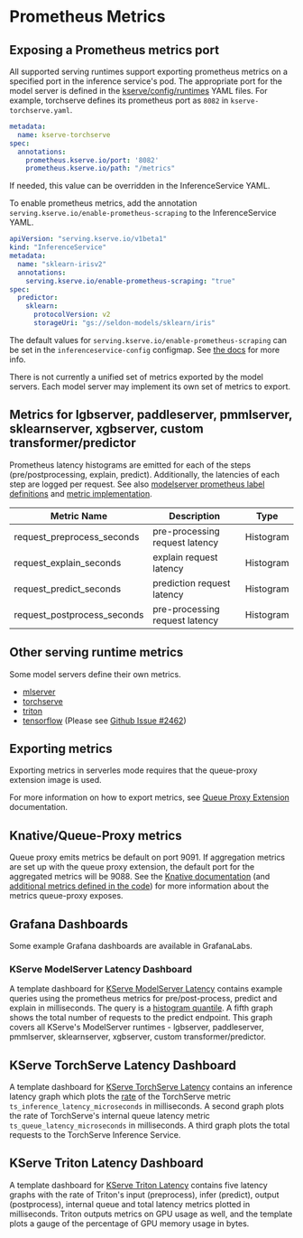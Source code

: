 # Prometheus Metrics 

## Exposing a Prometheus metrics port

All supported serving runtimes support exporting prometheus metrics on a specified port in the inference service's pod. The appropriate port for the model server is defined in the [kserve/config/runtimes](https://github.com/kserve/kserve/tree/master/config/runtimes) YAML files. For example, torchserve defines its prometheus port as `8082` in `kserve-torchserve.yaml`. 

```yaml
metadata:
  name: kserve-torchserve
spec:
  annotations:
    prometheus.kserve.io/port: '8082'
    prometheus.kserve.io/path: "/metrics"
```

If needed, this value can be overridden in the InferenceService YAML. 

To enable prometheus metrics, add the annotation `serving.kserve.io/enable-prometheus-scraping` to the InferenceService YAML. 

```yaml
apiVersion: "serving.kserve.io/v1beta1"
kind: "InferenceService"
metadata:
  name: "sklearn-irisv2"
  annotations:
    serving.kserve.io/enable-prometheus-scraping: "true"
spec:
  predictor:
    sklearn:
      protocolVersion: v2
      storageUri: "gs://seldon-models/sklearn/iris"
```

The default values for `serving.kserve.io/enable-prometheus-scraping` can be set in the `inferenceservice-config` configmap. See [the docs](https://github.com/kserve/kserve/blob/master/qpext/README.md#configs) for more info.

There is not currently a unified set of metrics exported by the model servers. Each model server may implement its own set of metrics to export. 

## Metrics for lgbserver, paddleserver, pmmlserver, sklearnserver, xgbserver, custom transformer/predictor

Prometheus latency histograms are emitted for each of the steps (pre/postprocessing, explain, predict).
Additionally, the latencies of each step are logged per request. See also [modelserver prometheus label definitions](https://github.com/kserve/kserve/blob/master/python/kserve/kserve/metrics.py) and [metric implementation](https://github.com/kserve/kserve/blob/master/python/kserve/kserve/model.py#L94-L130).

| Metric Name                       | Description                    | Type      |
|-----------------------------------|--------------------------------|-----------| 
| request_preprocess_seconds        | pre-processing request latency | Histogram | 
| request_explain_seconds | explain request latency        | Histogram | 
| request_predict_seconds | prediction request latency     | Histogram |
| request_postprocess_seconds    | pre-processing request latency | Histogram | 

## Other serving runtime metrics

Some model servers define their own metrics. 

* [mlserver](https://docs.seldon.io/projects/seldon-core/en/latest/analytics/analytics.html)
* [torchserve](https://pytorch.org/serve/metrics_api.html)
* [triton](https://github.com/triton-inference-server/server/blob/main/docs/user_guide/metrics.md)
* [tensorflow](https://github.com/tensorflow/tensorflow/blob/master/tensorflow/core/framework/metrics.cc) (Please see [Github Issue #2462](https://github.com/kserve/kserve/issues/2462))


## Exporting metrics

Exporting metrics in serverles mode requires that the queue-proxy extension image is used. 

For more information on how to export metrics, see [Queue Proxy Extension](https://github.com/kserve/kserve/blob/master/qpext/README.md) documentation.

## Knative/Queue-Proxy metrics 

Queue proxy emits metrics be default on port 9091. If aggregation metrics are set up with the queue proxy extension, the default port for the aggregated metrics will be 9088. See the [Knative documentation](https://knative.dev/development/serving/services/service-metrics/) (and [additional metrics defined in the code](https://github.com/vagababov/serving/blob/master/pkg/queue/prometheus_stats_reporter.go#L118)) for more information about the metrics queue-proxy exposes. 

## Grafana Dashboards 

Some example Grafana dashboards are available in GrafanaLabs. 

### KServe ModelServer Latency Dashboard

A template dashboard for [KServe ModelServer Latency](https://grafana.com/grafana/dashboards/17969-kserve-modelserver-latency/) contains example queries using the prometheus metrics for pre/post-process, predict and explain in milliseconds. The query is a [histogram quantile](https://prometheus.io/docs/prometheus/latest/querying/functions/#histogram_quantile). A fifth graph shows the total number of requests to the predict endpoint. This graph covers all KServe's ModelServer runtimes - lgbserver, paddleserver, pmmlserver, sklearnserver, xgbserver, custom transformer/predictor.

## KServe TorchServe Latency Dashboard

A template dashboard for [KServe TorchServe Latency](https://grafana.com/grafana/dashboards/18026-kserve-torchserve-latency/) contains an inference latency graph which plots the [rate](https://prometheus.io/docs/prometheus/latest/querying/functions/#rate) of the TorchServe metric `ts_inference_latency_microseconds` in milliseconds. A second graph plots the rate of TorchServe's internal queue latency metric `ts_queue_latency_microseconds` in milliseconds. A third graph plots the total requests to the TorchServe Inference Service. 

## KServe Triton Latency Dashboard 

A template dashboard for [KServe Triton Latency](https://grafana.com/grafana/dashboards/18027-kserve-triton-latency/) contains five latency graphs with the rate of Triton's input (preprocess), infer (predict), output (postprocess), internal queue and total latency metrics plotted in milliseconds. Triton outputs metrics on GPU usage as well, and the template plots a gauge of the percentage of GPU memory usage in bytes.
